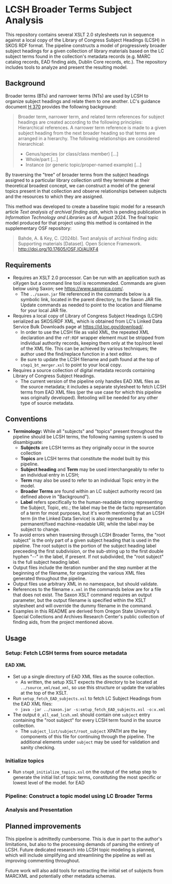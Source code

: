 # LCSH Broader Terms Subject Analysis

This repository contains several XSLT 2.0 stylesheets run in sequence against a local copy of the Library of Congress Subject Headings (LCSH) in SKOS RDF format. The pipeline constructs a model of progressively broader subject headings for a given collection of library materials based on the LC subject terms found in the collection's metadata records (e.g. MARC catalog records, EAD finding aids, Dublin Core records, etc.). The repository includes tools to analyze and present the resulting model. 

## Background

Broader terms (BTs) and narrower terms (NTs) are used by LCSH to organize subject headings and relate them to one another. LC's guidance document [H 370](https://www.loc.gov/aba/publications/FreeSHM/H0370.pdf) provides the following background: 

> Broader term, narrower term, and related term references for subject headings are created according to the following principles:
> Hierarchical references. A narrower term reference is made to a given subject heading from the next broader heading so that terms are arranged in a hierarchy. The following relationships are considered hierarchical:
> - Genus/species (or class/class member) [...]
> - Whole/part [...]
> - Instance (or generic topic/proper-named example) [...]

By traversing the "tree" of broader terms from the subject headings assigned to a particular library collection until they terminate at their theoretical broadest concept, we can construct a model of the general topics present in that collection and observe relationships between subjects and the resources to which they are assigned. 

This method was developed to create a baseline topic model for a research article _Text analysis of archival finding aids_, which is pending publication in _Information Technology and Libraries_ as of August 2024. The final topic model produced for that project using this method is contained in the supplementary OSF repository: 

> Bahde, A. & Key, C. (2024b). Text analysis of archival finding aids: Supporting materials [Dataset]. Open Science Framework. http://doi.org/10.17605/OSF.IO/AUXF4

## Requirements

- Requires an XSLT 2.0 processor. Can be run with an application such as oXygen but a command line tool is recommended. Commands are given below using Saxon; see https://www.saxonica.com/.
  - The `../saxon.jar` file referenced in the commands below is a symbolic link, located in the parent directory, to the Saxon JAR file. Update commands as needed to point to the location and filename for your local JAR file.
- Requires a local copy of Library of Congress Subject Headings (LCSH) serialized as SKOS/RDF XML, which is obtained from LC's Linked Data Service Bulk Downloads page at https://id.loc.gov/download/.
  - In order to use the LCSH file as valid XML, the repeated XML declaration and the `rdf:RDF` wrapper element must be stripped from individual authority records, keeping them only at the top/root level of the XML file. This can be achieved by various techniques; the author used the find/replace function in a text editor.
  - Be sure to update the LCSH filename and path found at the top of `step1_bt_merger.xsl` to point to your local copy.
- Requires a source collection of digital metadata records containing Library of Congress Subject Headings.
    - The current version of the pipeline only handles EAD XML files as the source metadata; it includes a separate stylesheet to fetch LCSH terms from EAD XML files (per the use case for which this pipeline was originally developed). Retooling will be needed for any other type of source metadata. 

## Conventions

- **Terminology:** While all "subjects" and "topics" present throughout the pipeline should be LCSH terms, the following naming system is used to disambiguate:
    - **Subjects** are LCSH terms as they originally occur in the source collection
    - **Topics** are LCSH terms that constitute the model built by this pipeline.
    - **Subject heading** and **Term** may be used interchangeably to refer to an individual entry in LCSH;
    - **Term** may also be used to refer to an individual Topic entry in the model.
    - **Broader Terms** are found within an LC subject authority record (as defined above in "Background").
    - **Label** refers specifically to the human-readable string representing the Subject, Topic, etc.; the label may be the de facto representation of a term for most purposes, but it's worth mentioning that an LCSH term (in the Linked Data Service) is also represented by a permanent/fixed machine-readable URI, while the label may be subject to change.  
- To avoid errors when traversing through LCSH Broader Terms, the "root subject" is the only part of a given subject heading that is used in the pipeline. The root subject is the portion of the subject heading label preceeding the first subdivision, or the sub-string up to the first double hyphen "--" in the label, if present. If not subdivided, the "root subject" is the full subject heading label. 
- Output files include the iteration number and the step number at the beginning of the filename, for organizing the various XML files generated throughout the pipeline.
- Output files use arbitrary XML in no namespace, but should validate. 
- References to the filename `x.xml` in the commands below are for a file that does not exist. The Saxon XSLT command requires an output parameter, but the output filename is specified within the XSLT stylesheet and will override the dummy filename in the command.
- Examples in this README are derived from Oregon State University's Special Collections and Archives Research Center's public collection of finding aids, from the project mentioned above.

## Usage 

### Setup: Fetch LCSH terms from source metadata 

#### EAD XML

- Set up a single directory of EAD XML files as the source collection.
    - As written, the setup XSLT expects the directory to be located at `../source_xml/ead_xml`, so use this structure or update the variables at the top of the XSLT. 
- Run `setup_fetch_EAD_subjects.xsl` to fetch LC Subject Headings from the EAD XML files:
    - `java -jar ../saxon.jar -s:setup_fetch_EAD_subjects.xsl -o:x.xml`
- The output `0_all_ead_lcsh.xml` should contain one `subject` entry containing the "root subject" for every LCSH term found in the source collection.
    - The `subject_list/subject/root_subject` XPATH are the key components of this file for continuing through the pipeline. The additional elements under `subject` may be used for validation and sanity checking.

### Initialize topics

- Run `step0_initialize_topics.xsl` on the output of the setup step to generate the initial list of topic terms, constituting the most specific or lowest level of the model. for EAD


### Pipeline: Construct a topic model using LC Broader Terms


### Analysis and Presentation

## Planned improvements

This pipeline is admittedly cumbersome. This is due in part to the author's limitations, but also to the processing demands of parsing the entirety of LCSH. Future dedicated research into LCSH topic modeling is planned, which will include simplifying and streamlining the pipeline as well as improving commenting throughout. 

Future work will also add tools for extracting the initial set of subjects from MARCXML and potentially other metadata schemas.
